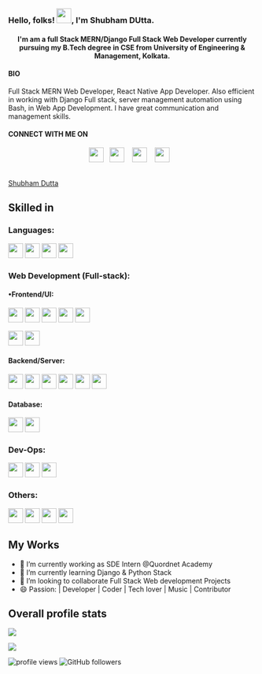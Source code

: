 <h3>Hello, folks! <img src="https://raw.githubusercontent.com/MartinHeinz/MartinHeinz/master/wave.gif" width="30px">, I'm Shubham DUtta. </h3>

<h4 align="center"> I'm am a full Stack MERN/Django Full Stack Web Developer currently pursuing my B.Tech degree in CSE from University of Engineering & Management, Kolkata. </h4>

#### BIO

Full Stack MERN Web Developer, React Native App Developer. Also efficient in working with Django Full stack, server management automation using Bash, in Web App Development. I have great communication and management skills.

#### CONNECT WITH ME ON

<p align="center">
<a href="https://www.linkedin.com/in/shubham-dutta-b342691a6/"><img height="30" src="https://dwglogo.com/wp-content/uploads/2020/06/Linkedin_symbol_transparent.png"></a>&nbsp;&nbsp;
<a href="https://medium.com/@shubhamdutta1511"><img height="30" src="https://cdn.iconscout.com/icon/free/png-512/medium-60-599153.png"></a>
&nbsp;&nbsp;
<a href="https://twitter.com/Shubham_dutta15"><img height="30" src="https://www.creativefreedom.co.uk/wp-content/uploads/2017/06/Twitter-logo-2012.png"></a>
&nbsp;&nbsp;
<a href="https://github.com/Shubhamdutta2000"><img height="30" src="https://github.githubassets.com/images/modules/logos_page/GitHub-Mark.png"></a>
&nbsp;&nbsp;
</p>

<br />

<!-- Linkdin profile -->

<div
  class='LI-profile-badge'
  data-version='v1'
  data-size='medium'
  data-locale='en_US'
  data-type='horizontal'
  data-theme='dark'
  data-vanity='shubham--dutta'
>
  <a
    class='LI-simple-link'
    href='https://in.linkedin.com/in/shubham--dutta?trk=profile-badge'
  >
    Shubham Dutta
  </a>
</div>

 <script
  type='text/javascript'
  src='https://platform.linkedin.com/badges/js/profile.js'
  async
  defer
></script>



##  Skilled in 

### Languages:
<code><img src="https://cdn.iconscout.com/icon/free/png-512/c-programming-569564.png" height="30"></code>
<code><img src="https://e7.pngegg.com/pngimages/46/626/png-clipart-c-logo-the-c-programming-language-computer-icons-computer-programming-source-code-programming-miscellaneous-template.png" height="30"></code>
<code><img src="https://blog.canadianwebhosting.com/wp-content/uploads/2018/04/javascript-logo.png" height="30"></code>
<code><img src="https://banner2.cleanpng.com/20180412/kye/kisspng-python-programming-language-computer-programming-language-5acfdc3636bac7.8891188615235717662242.jpg" height="30"></code>

### Web Development (Full-stack):

#### •Frontend/UI:
<code><img src="https://d2eip9sf3oo6c2.cloudfront.net/tags/images/000/000/184/landscape/html5.png" height="30"></code>
<code><img src="https://ucarecdn.com/f49e8fc4-876f-49ef-934f-89812fc4125e/" height="30"></code>
<code><img src="https://www.pinclipart.com/picdir/middle/35-353932_bootstrap-bootstrap-4-logo-png-clipart.png" height="30"></code>
<code><img src="https://openjsf.org/wp-content/uploads/sites/84/2019/10/jquery-logo-vertical_large_square.png" height="30"></code>
<code><img src="https://upload.wikimedia.org/wikipedia/commons/thumb/a/a7/React-icon.svg/1200px-React-icon.svg.png" height="30"></code>

<code><img src="https://upload.wikimedia.org/wikipedia/commons/4/49/Redux.png" height="30"></code>
<code><img src="https://i.pinimg.com/originals/e4/e9/fc/e4e9fc856f0ee78ce86696e5729ab1d2.png" height="30"></code>

#### Backend/Server:
<code><img src="https://upload.wikimedia.org/wikipedia/commons/d/d9/Node.js_logo.svg" height="30"></code>
<code><img src="https://encrypted-tbn0.gstatic.com/images?q=tbn:ANd9GcR0syl-pMTbiJQw4yW4R0Ll8A3a-K8jAw2M_Q&usqp=CAU" height="30"></code>
<code><img src="https://encrypted-tbn0.gstatic.com/images?q=tbn:ANd9GcT8ZPGP8pUjV05Vjq1JYNSgAN22HhW_AOfnYA&usqp=CAU" height="30"></code>
<code><img src="https://miro.medium.com/fit/c/1838/551/1*XkmnsJ6Joa6EDFVGUw0tfA.png" height="30"></code>
<code><img src="https://www.teamdesk.net/blog/wp-content/uploads/2017/05/oauth2-640x410.jpg" height="30"></code>
<code><img src="https://miro.medium.com/max/400/1*YI1tt4kGzvea-v4dAhZ90w.png" height="30"></code>



#### Database:
<code><img src="https://download.logo.wine/logo/MySQL/MySQL-Logo.wine.png" height="30"></code>
<code><img src="https://zdnet3.cbsistatic.com/hub/i/r/2018/02/16/8abdb3e1-47bc-446e-9871-c4e11a46f680/resize/370xauto/8a68280fd20eebfa7789cdaa6fb5eff1/mongo-db-logo.png" height="30"></code>


### Dev-Ops:
<code><img src="https://upload.wikimedia.org/wikipedia/commons/thumb/e/e0/Git-logo.svg/1280px-Git-logo.svg.png" height="30"></code>
<code><img src="https://github.githubassets.com/images/modules/logos_page/GitHub-Mark.png" height="30"></code>
<code><img src="https://www.gstatic.com/devrel-devsite/prod/v2210075187f059b839246c2c03840474501c3c6024a99fb78f6293c1b4c0f664/firebase/images/touchicon-180.png" height="30"></code>


### Others:
<code><img src="https://www.chaijs.com/img/chai-logo.png" height="30"></code>
<code><img src="https://cldup.com/xFVFxOioAU.svg" height="30"></code>
<code><img src="https://upload.wikimedia.org/wikipedia/commons/thumb/7/75/Django_logo.svg/1920px-Django_logo.svg.png" height="30"></code>
<code><img src="https://snmpcenter.com/wp-content/uploads/2016/10/RESTful-API-logo-for-light-bg.png" height="30"></code>




## My Works

- 🔭 I’m currently working as SDE Intern @Quordnet Academy
- 🌱 I’m currently learning Django & Python Stack
- 👯 I’m looking to collaborate Full Stack Web development Projects
- 😄 Passion: | Developer | Coder | Tech lover | Music | Contributor



## Overall profile stats
![](https://github-readme-stats.vercel.app/api/?username=Shubhamdutta2000&count_private=true&theme=merko&show_icons=true&hide=prs)



<img src="https://github-readme-stats.vercel.app/api/top-langs/?username=Somsubhra1&layout=compact&theme=merko" />


<img src="https://gpvc.arturio.dev/Shubhamdutta2000" alt="profile views"/>  <img alt="GitHub followers" src="https://img.shields.io/github/followers/Shubhamdutta2000?style=social"/>


